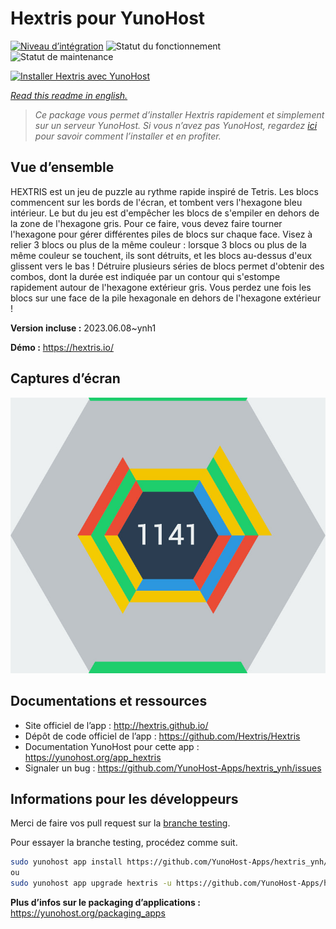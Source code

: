 <!--
N.B.: This README was automatically generated by https://github.com/YunoHost/apps/tree/master/tools/README-generator
It shall NOT be edited by hand.
-->

# Hextris pour YunoHost

[![Niveau d’intégration](https://dash.yunohost.org/integration/hextris.svg)](https://dash.yunohost.org/appci/app/hextris) ![Statut du fonctionnement](https://ci-apps.yunohost.org/ci/badges/hextris.status.svg) ![Statut de maintenance](https://ci-apps.yunohost.org/ci/badges/hextris.maintain.svg)

[![Installer Hextris avec YunoHost](https://install-app.yunohost.org/install-with-yunohost.svg)](https://install-app.yunohost.org/?app=hextris)

*[Read this readme in english.](./README.md)*

> *Ce package vous permet d’installer Hextris rapidement et simplement sur un serveur YunoHost.
Si vous n’avez pas YunoHost, regardez [ici](https://yunohost.org/#/install) pour savoir comment l’installer et en profiter.*

## Vue d’ensemble

HEXTRIS est un jeu de puzzle au rythme rapide inspiré de Tetris.
Les blocs commencent sur les bords de l'écran, et tombent vers l'hexagone bleu intérieur.
Le but du jeu est d'empêcher les blocs de s'empiler en dehors de la zone de l'hexagone gris.
Pour ce faire, vous devez faire tourner l'hexagone pour gérer différentes piles de blocs sur chaque face.
Visez à relier 3 blocs ou plus de la même couleur : lorsque 3 blocs ou plus de la même couleur se touchent, ils sont détruits, et les blocs au-dessus d'eux glissent vers le bas !
Détruire plusieurs séries de blocs permet d'obtenir des combos, dont la durée est indiquée par un contour qui s'estompe rapidement autour de l'hexagone extérieur gris.
Vous perdez une fois les blocs sur une face de la pile hexagonale en dehors de l'hexagone extérieur !


**Version incluse :** 2023.06.08~ynh1

**Démo :** https://hextris.io/

## Captures d’écran

![Capture d’écran de Hextris](./doc/screenshots/screenshot.jpg)

## Documentations et ressources

* Site officiel de l’app : <http://hextris.github.io/>
* Dépôt de code officiel de l’app : <https://github.com/Hextris/Hextris>
* Documentation YunoHost pour cette app : <https://yunohost.org/app_hextris>
* Signaler un bug : <https://github.com/YunoHost-Apps/hextris_ynh/issues>

## Informations pour les développeurs

Merci de faire vos pull request sur la [branche testing](https://github.com/YunoHost-Apps/hextris_ynh/tree/testing).

Pour essayer la branche testing, procédez comme suit.

``` bash
sudo yunohost app install https://github.com/YunoHost-Apps/hextris_ynh/tree/testing --debug
ou
sudo yunohost app upgrade hextris -u https://github.com/YunoHost-Apps/hextris_ynh/tree/testing --debug
```

**Plus d’infos sur le packaging d’applications :** <https://yunohost.org/packaging_apps>